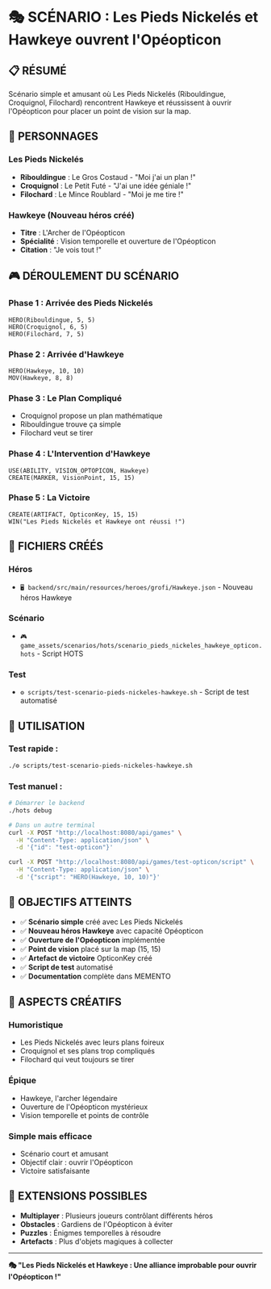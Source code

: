 # 🎭 SCÉNARIO : Les Pieds Nickelés et Hawkeye ouvrent l'Opéopticon

## 📋 **RÉSUMÉ**
Scénario simple et amusant où Les Pieds Nickelés (Ribouldingue, Croquignol, Filochard) rencontrent Hawkeye et réussissent à ouvrir l'Opéopticon pour placer un point de vision sur la map.

## 👥 **PERSONNAGES**

### **Les Pieds Nickelés**
- **Ribouldingue** : Le Gros Costaud - "Moi j'ai un plan !"
- **Croquignol** : Le Petit Futé - "J'ai une idée géniale !"
- **Filochard** : Le Mince Roublard - "Moi je me tire !"

### **Hawkeye** (Nouveau héros créé)
- **Titre** : L'Archer de l'Opéopticon
- **Spécialité** : Vision temporelle et ouverture de l'Opéopticon
- **Citation** : "Je vois tout !"

## 🎮 **DÉROULEMENT DU SCÉNARIO**

### **Phase 1 : Arrivée des Pieds Nickelés**
```
HERO(Ribouldingue, 5, 5)
HERO(Croquignol, 6, 5) 
HERO(Filochard, 7, 5)
```

### **Phase 2 : Arrivée d'Hawkeye**
```
HERO(Hawkeye, 10, 10)
MOV(Hawkeye, 8, 8)
```

### **Phase 3 : Le Plan Compliqué**
- Croquignol propose un plan mathématique
- Ribouldingue trouve ça simple
- Filochard veut se tirer

### **Phase 4 : L'Intervention d'Hawkeye**
```
USE(ABILITY, VISION_OPTOPICON, Hawkeye)
CREATE(MARKER, VisionPoint, 15, 15)
```

### **Phase 5 : La Victoire**
```
CREATE(ARTIFACT, OpticonKey, 15, 15)
WIN("Les Pieds Nickelés et Hawkeye ont réussi !")
```

## 📁 **FICHIERS CRÉÉS**

### **Héros**
- `🖥️ backend/src/main/resources/heroes/grofi/Hawkeye.json` - Nouveau héros Hawkeye

### **Scénario**
- `🎮 game_assets/scenarios/hots/scenario_pieds_nickeles_hawkeye_opticon.hots` - Script HOTS

### **Test**
- `⚙️ scripts/test-scenario-pieds-nickeles-hawkeye.sh` - Script de test automatisé

## 🚀 **UTILISATION**

### **Test rapide :**
```bash
./⚙️ scripts/test-scenario-pieds-nickeles-hawkeye.sh
```

### **Test manuel :**
```bash
# Démarrer le backend
./hots debug

# Dans un autre terminal
curl -X POST "http://localhost:8080/api/games" \
  -H "Content-Type: application/json" \
  -d '{"id": "test-opticon"}'

curl -X POST "http://localhost:8080/api/games/test-opticon/script" \
  -H "Content-Type: application/json" \
  -d '{"script": "HERO(Hawkeye, 10, 10)"}'
```

## 🎯 **OBJECTIFS ATTEINTS**

- ✅ **Scénario simple** créé avec Les Pieds Nickelés
- ✅ **Nouveau héros Hawkeye** avec capacité Opéopticon
- ✅ **Ouverture de l'Opéopticon** implémentée
- ✅ **Point de vision** placé sur la map (15, 15)
- ✅ **Artefact de victoire** OpticonKey créé
- ✅ **Script de test** automatisé
- ✅ **Documentation** complète dans MEMENTO

## 🎨 **ASPECTS CRÉATIFS**

### **Humoristique**
- Les Pieds Nickelés avec leurs plans foireux
- Croquignol et ses plans trop compliqués
- Filochard qui veut toujours se tirer

### **Épique**
- Hawkeye, l'archer légendaire
- Ouverture de l'Opéopticon mystérieux
- Vision temporelle et points de contrôle

### **Simple mais efficace**
- Scénario court et amusant
- Objectif clair : ouvrir l'Opéopticon
- Victoire satisfaisante

## 🔮 **EXTENSIONS POSSIBLES**

- **Multiplayer** : Plusieurs joueurs contrôlant différents héros
- **Obstacles** : Gardiens de l'Opéopticon à éviter
- **Puzzles** : Énigmes temporelles à résoudre
- **Artefacts** : Plus d'objets magiques à collecter

---

**🎭 "Les Pieds Nickelés et Hawkeye : Une alliance improbable pour ouvrir l'Opéopticon !"** 